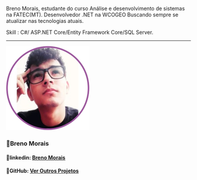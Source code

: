 <p align="left"> 
Breno Morais, estudante do  curso Análise e desenvolvimento de sistemas na FATEC(MT).
Desenvolvedor .NET na WCOGEO Buscando sempre se atualizar nas tecnologias atuais.
</p>

Skill :
C#/ ASP.NET Core/Entity Framework Core/SQL Server.

<hr>
<img src="https://github.com/BREN0-MORAIS/CRUD_COVID_CONSULTAS/blob/main/FTBrenoMorais.jpg">
<h3>🧑Breno Morais</h3>
<h4>🔗linkedin: <a href="https://www.linkedin.com/in/breno-morais-79b328167/">Breno Morais<a/></h4> 
 <h4>🔗GitHub: <a href="https://github.com/BREN0-MORAIS/">Ver Outros Projetos<a/></h4> 
